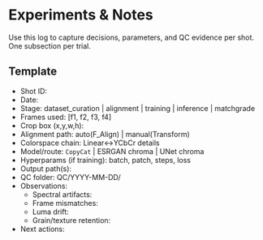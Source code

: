 # Experiments & Notes

Use this log to capture decisions, parameters, and QC evidence per shot. One subsection per trial.

## Template
- Shot ID: 
- Date: 
- Stage: dataset_curation | alignment | training | inference | matchgrade
- Frames used: [f1, f2, f3, f4]
- Crop box (x,y,w,h): 
- Alignment path: auto(F_Align) | manual(Transform)
- Colorspace chain: Linear↔YCbCr details
- Model/route: `CopyCat` | ESRGAN chroma | UNet chroma
- Hyperparams (if training): batch, patch, steps, loss
- Output path(s): 
- QC folder: QC/YYYY-MM-DD/
- Observations:
  - Spectral artifacts: 
  - Frame mismatches: 
  - Luma drift: 
  - Grain/texture retention: 
- Next actions:
